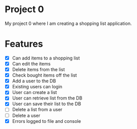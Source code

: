 # Project 0

My project 0 where I am creating a shopping list application.

# Features
- [x] Can add items to a shopping list
- [x] Can edit the items
- [x] Delete items from the list
- [x] Check bought items off the list
- [x] Add a user to the DB
- [x] Existing users can login
- [x] User can create a list
- [x] User can retrieve list from the DB
- [x] User can save their list to the DB
- [ ] Delete a list from a user
- [ ] Delete a user
- [x] Errors logged to file and console